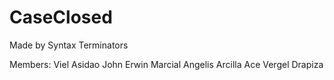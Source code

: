 # CaseClosed
Made by Syntax Terminators

Members:
Viel Asidao
John Erwin Marcial
Angelis Arcilla
Ace Vergel Drapiza
